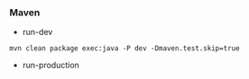 ### Maven
- run-dev

```
mvn clean package exec:java -P dev -Dmaven.test.skip=true
```

- run-production

```

```